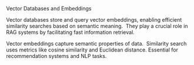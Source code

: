 Vector Databases and Embeddings

Vector databases store and query vector embeddings, enabling efficient similarity searches based on semantic meaning. 
​ They play a crucial role in RAG systems by facilitating fast information retrieval. 
​

Vector embeddings capture semantic properties of data. 
​
Similarity search uses metrics like cosine similarity and Euclidean distance. 
​
Essential for recommendation systems and NLP tasks. 
